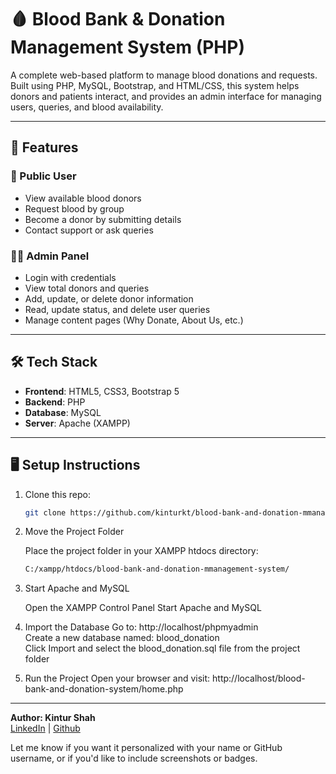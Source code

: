 # 🩸 Blood Bank & Donation Management System (PHP)

A complete web-based platform to manage blood donations and requests. Built using PHP, MySQL, Bootstrap, and HTML/CSS, this system helps donors and patients interact, and provides an admin interface for managing users, queries, and blood availability.

---

## 🔗 Features

### 👥 Public User
- View available blood donors
- Request blood by group
- Become a donor by submitting details
- Contact support or ask queries

### 🧑‍💼 Admin Panel
- Login with credentials
- View total donors and queries
- Add, update, or delete donor information
- Read, update status, and delete user queries
- Manage content pages (Why Donate, About Us, etc.)

---

## 🛠️ Tech Stack

- **Frontend**: HTML5, CSS3, Bootstrap 5
- **Backend**: PHP
- **Database**: MySQL
- **Server**: Apache (XAMPP)

---

## 🖥️ Setup Instructions

1. Clone this repo:
   ```bash
   git clone https://github.com/kinturkt/blood-bank-and-donation-mmanagement-system.git

2. Move the Project Folder

   Place the project folder in your XAMPP htdocs directory:
    ```bash
    C:/xampp/htdocs/blood-bank-and-donation-mmanagement-system/

3. Start Apache and MySQL

   Open the XAMPP Control Panel
   Start Apache and MySQL

4. Import the Database
   Go to: http://localhost/phpmyadmin <br>
   Create a new database named: blood_donation <br>
   Click Import and select the blood_donation.sql file from the project folder

6. Run the Project
   Open your browser and visit:
   http://localhost/blood-bank-and-donation-system/home.php

---

**Author: Kintur Shah** <br>
[LinkedIn](https://www.linkedin.com/in/kintur-shah/) | [Github](https://github.com/kinturkt)

Let me know if you want it personalized with your name or GitHub username, or if you'd like to include screenshots or badges.
